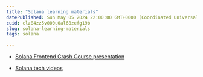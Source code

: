 ```yaml
---
title: "Solana learning materials"
datePublished: Sun May 05 2024 22:00:00 GMT+0000 (Coordinated Universal Time)
cuid: clz84zz5v000u0al68zefg19b
slug: solana-learning-materials
tags: solana

---
```


* [Solana Frontend Crash Course presentation](https://docs.google.com/presentation/d/11GUcrzsY5lD72sWRr6lVhL_5OLCJkWoM-kxGifJPEHU/edit#slide=id.g1fd997e3698_0_472)
    
* [Solana tech videos](https://www.youtube.com/@SolanaFndn)